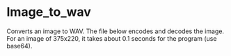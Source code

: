 # Image_to_wav
Converts an image to WAV. The file below encodes and decodes the image. For an image of 375x220, it takes about 0.1 seconds for the program (use base64).
